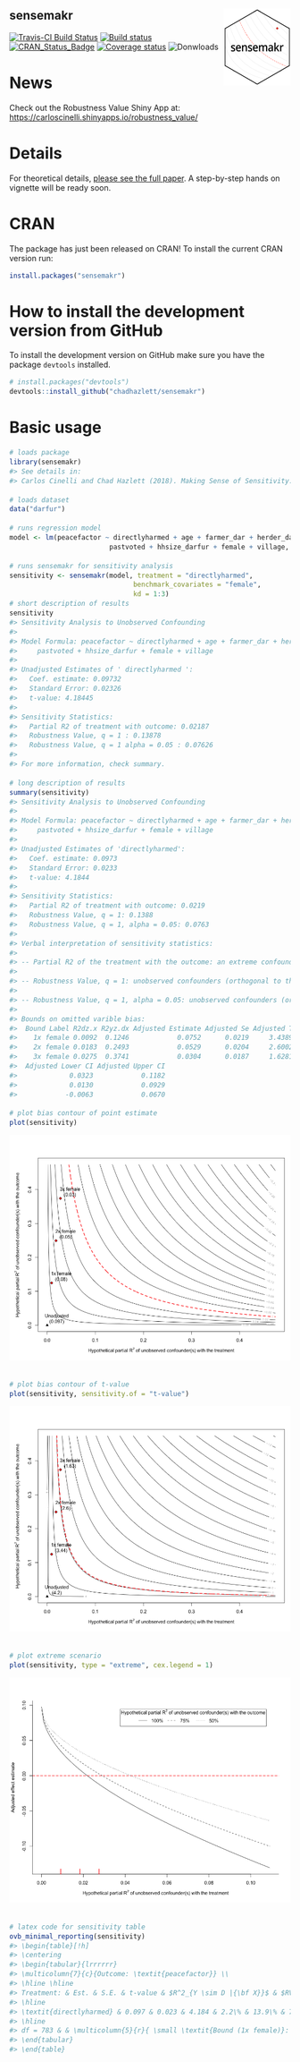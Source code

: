 
<!-- README.md is generated from README.Rmd. Please edit that file -->

## sensemakr <img src="tools/sensemakr-logo-small.png" align="right" />

[![Travis-CI Build
Status](https://travis-ci.org/chadhazlett/sensemakr.svg?branch=master)](https://travis-ci.org/chadhazlett/sensemakr)
[![Build
status](https://ci.appveyor.com/api/projects/status/utoc0803j4fxoje3?svg=true)](https://ci.appveyor.com/project/carloscinelli/sensemakr)
[![CRAN\_Status\_Badge](http://www.r-pkg.org/badges/version/sensemakr)](https://cran.r-project.org/package=sensemakr)
[![Coverage
status](https://codecov.io/gh/chadhazlett/sensemakr/branch/master/graph/badge.svg)](https://codecov.io/github/chadhazlett/sensemakr?branch=master)
![Donwloads](http://cranlogs.r-pkg.org/badges/sensemakr)

# News

Check out the Robustness Value Shiny App at:
<https://carloscinelli.shinyapps.io/robustness_value/>

# Details

For theoretical details, [please see the full
paper](https://www.researchgate.net/publication/322509816_Making_Sense_of_Sensitivity_Extending_Omitted_Variable_Bias).
A step-by-step hands on vignette will be ready soon.

# CRAN

The package has just been released on CRAN\! To install the current CRAN
version run:

``` r
install.packages("sensemakr")
```

# How to install the development version from GitHub

To install the development version on GitHub make sure you have the
package `devtools` installed.

``` r
# install.packages("devtools") 
devtools::install_github("chadhazlett/sensemakr")
```

# Basic usage

``` r
# loads package
library(sensemakr)
#> See details in:
#> Carlos Cinelli and Chad Hazlett (2018). Making Sense of Sensitivity: Extending Omitted Variable Bias.

# loads dataset
data("darfur")

# runs regression model
model <- lm(peacefactor ~ directlyharmed + age + farmer_dar + herder_dar +
                         pastvoted + hhsize_darfur + female + village, data = darfur)

# runs sensemakr for sensitivity analysis
sensitivity <- sensemakr(model, treatment = "directlyharmed",
                               benchmark_covariates = "female",
                               kd = 1:3)
# short description of results
sensitivity
#> Sensitivity Analysis to Unobserved Confounding
#> 
#> Model Formula: peacefactor ~ directlyharmed + age + farmer_dar + herder_dar + 
#>     pastvoted + hhsize_darfur + female + village
#> 
#> Unadjusted Estimates of ' directlyharmed ':
#>   Coef. estimate: 0.09732 
#>   Standard Error: 0.02326 
#>   t-value: 4.18445 
#> 
#> Sensitivity Statistics:
#>   Partial R2 of treatment with outcome: 0.02187 
#>   Robustness Value, q = 1 : 0.13878 
#>   Robustness Value, q = 1 alpha = 0.05 : 0.07626 
#> 
#> For more information, check summary.

# long description of results
summary(sensitivity)
#> Sensitivity Analysis to Unobserved Confounding
#> 
#> Model Formula: peacefactor ~ directlyharmed + age + farmer_dar + herder_dar + 
#>     pastvoted + hhsize_darfur + female + village
#> 
#> Unadjusted Estimates of 'directlyharmed': 
#>   Coef. estimate: 0.0973 
#>   Standard Error: 0.0233 
#>   t-value: 4.1844 
#> 
#> Sensitivity Statistics:
#>   Partial R2 of treatment with outcome: 0.0219 
#>   Robustness Value, q = 1: 0.1388 
#>   Robustness Value, q = 1, alpha = 0.05: 0.0763 
#> 
#> Verbal interpretation of sensitivity statistics:
#> 
#> -- Partial R2 of the treatment with the outcome: an extreme confounder (orthogonal to the covariates) that explains 100% of the residual variance of the outcome, would need to explain at least 2.19% of the residual variance of the treatment to fully account for the observed estimated effect.
#> 
#> -- Robustness Value, q = 1: unobserved confounders (orthogonal to the covariates) that explain more than 13.88% of the residual variance of both the treatment and the outcome are strong enough to bring the point estimate to 0 (a bias of 100% of the original estimate). Conversely, unobserved confounders that do not explain more than 13.88% of the residual variance of both the treatment and the outcome are not strong enough to bring the point estimate to 0.
#> 
#> -- Robustness Value, q = 1, alpha = 0.05: unobserved confounders (orthogonal to the covariates) that explain more than 7.63% of the residual variance of both the treatment and the outcome are strong enough to bring the estimate to a range where it is no longer 'statistically different' from 0 (a bias of 100% of the original estimate), at the significance level of alpha = 0.05. Conversely, unobserved confounders that do not explain more than 7.63% of the residual variance of both the treatment and the outcome are not strong enough to bring the estimate to a range where it is no longer 'statistically different' from 0, at the significance level of alpha = 0.05.
#> 
#> Bounds on omitted varible bias:
#>  Bound Label R2dz.x R2yz.dx Adjusted Estimate Adjusted Se Adjusted T
#>    1x female 0.0092  0.1246            0.0752      0.0219     3.4389
#>    2x female 0.0183  0.2493            0.0529      0.0204     2.6002
#>    3x female 0.0275  0.3741            0.0304      0.0187     1.6281
#>  Adjusted Lower CI Adjusted Upper CI
#>             0.0323            0.1182
#>             0.0130            0.0929
#>            -0.0063            0.0670

# plot bias contour of point estimate
plot(sensitivity)
```

![](man/figures/figures-unnamed-chunk-4-1.png)<!-- -->

``` r

# plot bias contour of t-value
plot(sensitivity, sensitivity.of = "t-value")
```

![](man/figures/figures-unnamed-chunk-4-2.png)<!-- -->

``` r

# plot extreme scenario
plot(sensitivity, type = "extreme", cex.legend = 1)
```

![](man/figures/figures-unnamed-chunk-4-3.png)<!-- -->

``` r

# latex code for sensitivity table
ovb_minimal_reporting(sensitivity)
#> \begin{table}[!h]
#> \centering
#> \begin{tabular}{lrrrrrr}
#> \multicolumn{7}{c}{Outcome: \textit{peacefactor}} \\
#> \hline \hline 
#> Treatment: & Est. & S.E. & t-value & $R^2_{Y \sim D |{\bf X}}$ & $RV_{q = 1}$ & $RV_{q = 1, \alpha = 0.05}$  \\ 
#> \hline 
#> \textit{directlyharmed} & 0.097 & 0.023 & 4.184 & 2.2\% & 13.9\% & 7.6\% \\ 
#> \hline 
#> df = 783 & & \multicolumn{5}{r}{ \small \textit{Bound (1x female)}: $R^2_{Y\sim Z| {\bf X}, D}$ = 12.5\%, $R^2_{D\sim Z| {\bf X} }$ = 0.9\%} \\
#> \end{tabular}
#> \end{table}
```
